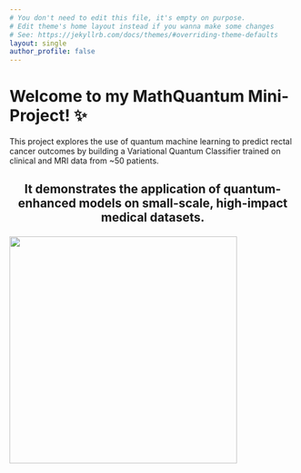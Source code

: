```yaml
---
# You don't need to edit this file, it's empty on purpose.
# Edit theme's home layout instead if you wanna make some changes
# See: https://jekyllrb.com/docs/themes/#overriding-theme-defaults
layout: single
author_profile: false
---
```


# Welcome to my MathQuantum Mini-Project! :sparkles:
This project explores the use of quantum machine learning to predict rectal cancer outcomes by building a Variational Quantum Classifier trained on clinical and MRI data from ~50 patients. 

## <p align="center">It demonstrates the application of quantum-enhanced models on small-scale, high-impact medical datasets.</p>
<img src="https://media.tenor.com/H-I0vC5AM5kAAAAM/entanglement-quantum-entanglement.gif" width="400">




